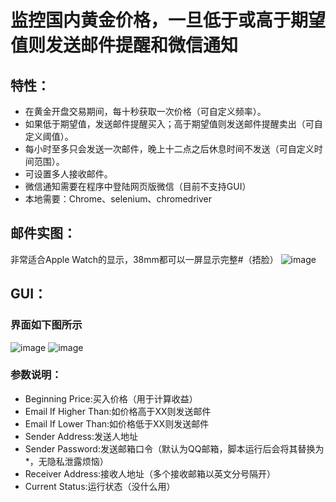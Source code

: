 # 监控国内黄金价格，一旦低于或高于期望值则发送邮件提醒和微信通知
## 特性：
* 在黄金开盘交易期间，每十秒获取一次价格（可自定义频率）。
* 如果低于期望值，发送邮件提醒买入；高于期望值则发送邮件提醒卖出（可自定义阈值）。
* 每小时至多只会发送一次邮件，晚上十二点之后休息时间不发送（可自定义时间范围）。
* 可设置多人接收邮件。
* 微信通知需要在程序中登陆网页版微信（目前不支持GUI）
* 本地需要：Chrome、selenium、chromedriver
## 邮件实图：
非常适合Apple Watch的显示，38mm都可以一屏显示完整#（捂脸）
![image](https://user-images.githubusercontent.com/27627484/42225981-68ba612a-7f10-11e8-9b86-207d17de8a89.png)
## GUI：
### 界面如下图所示
![image](https://user-images.githubusercontent.com/27627484/42225568-69dea59e-7f0f-11e8-9e21-45273129d6fa.png)
![image](https://user-images.githubusercontent.com/27627484/42225581-75db518a-7f0f-11e8-8d2a-551876786946.png)
### 参数说明：
* Beginning Price:买入价格（用于计算收益）
* Email If Higher Than:如价格高于XX则发送邮件
* Email If Lower Than:如价格低于XX则发送邮件
* Sender Address:发送人地址
* Sender Password:发送邮箱口令（默认为QQ邮箱，脚本运行后会将其替换为\*，无隐私泄露烦恼）
* Receiver Address:接收人地址（多个接收邮箱以英文分号隔开）
* Current Status:运行状态（没什么用）
